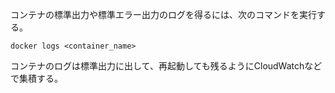 コンテナの標準出力や標準エラー出力のログを得るには、次のコマンドを実行する。

```
docker logs <container_name>
```

コンテナのログは標準出力に出して、再起動しても残るようにCloudWatchなどで集積する。
